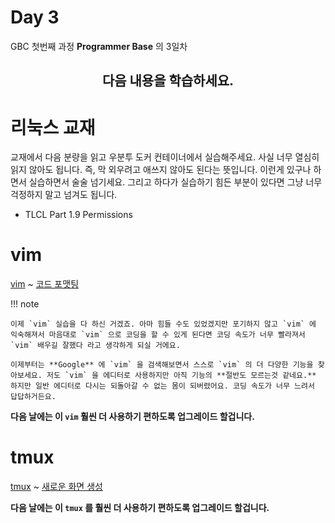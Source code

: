 # Day 3

GBC 첫번째 과정 **Programmer Base** 의 3일차  

<div align="center"> <h2> 다음 내용을 학습하세요.  </h1️> </div>

# 리눅스 교재

교재에서 다음 분량을 읽고 우분투 도커 컨테이너에서 실습해주세요. 사실 너무 열심히 읽지 않아도 됩니다. 즉, 막 외우려고 애쓰지 않아도 된다는 뜻입니다. 이런게 있구나 하면서 실습하면서 술술 넘기세요. 그리고 하다가 실습하기 힘든 부분이 있다면 그냥 너무 걱정하지 말고 넘겨도 됩니다. 

- TLCL Part 1.9 Permissions

# vim

[vim](../vim.md#vim) ~ [코드 포맷팅](../vim.md#_23)

!!! note

    이제 `vim` 실습을 다 하신 거겠죠. 아마 힘들 수도 있었겠지만 포기하지 않고 `vim` 에 익숙해져서 마음대로 `vim` 으로 코딩을 할 수 있게 된다면 코딩 속도가 너무 빨라져서 `vim` 배우길 잘했다 라고 생각하게 되실 거에요. 

    이제부터는 **Google** 에 `vim` 을 검색해보면서 스스로 `vim` 의 더 다양한 기능을 찾아보세요. 저도 `vim` 을 에디터로 사용하지만 아직 기능의 **절반도 모르는것 같네요.** 하지만 일반 에디터로 다시는 되돌아갈 수 없는 몸이 되버렸어요. 코딩 속도가 너무 느려서 답답하거든요.

**다음 날에는 이 `vim` 훨씬 더 사용하기 편하도록 업그레이드 할겁니다.**

# tmux

[tmux](../tmux.md#tmux) ~ [새로운 화면 생성 ](../tmux.md#_3)

**다음 날에는 이 `tmux` 를 훨씬 더 사용하기 편하도록 업그레이드 할겁니다.**
